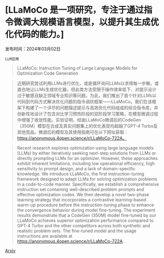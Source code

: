 # [LLaMoCo 是一项研究，专注于通过指令微调大规模语言模型，以提升其生成优化代码的能力。]

发布时间：2024年03月02日

`LLM应用`

> LLaMoCo: Instruction Tuning of Large Language Models for Optimization Code Generation

> 近期研究尝试利用LLMs进行优化，或是循环询问LLMs以求得每一步解，或直白地让LLMs生成优化器，但此类方法受限于操作效率低下、对提示设计过于敏感且缺乏领域专业知识等问题。为此，我们推出了首个针对LLMs以代码到代码方式解决优化问题的指令调优框架——LLaMoCo。我们在该框架下构建了一个详尽的问题描述提示与高效优化代码组成的综合指令库，并创新性地设计了包含对比学习预热阶段的双阶段学习策略，在模型微调过程中增强了收敛性能。实验证明，经由LLaMoCo微调后的CodeGen（350M）模型在合成及真实问题集上的优化表现均超越了GPT-4 Turbo及其他竞品。微调后的模型及其使用指南可在以下网址获取：https://anonymous.4open.science/r/LLaMoCo-722A。

> Recent research explores optimization using large language models (LLMs) by either iteratively seeking next-step solutions from LLMs or directly prompting LLMs for an optimizer. However, these approaches exhibit inherent limitations, including low operational efficiency, high sensitivity to prompt design, and a lack of domain-specific knowledge. We introduce LLaMoCo, the first instruction-tuning framework designed to adapt LLMs for solving optimization problems in a code-to-code manner. Specifically, we establish a comprehensive instruction set containing well-described problem prompts and effective optimization codes. We then develop a novel two-phase learning strategy that incorporates a contrastive learning-based warm-up procedure before the instruction-tuning phase to enhance the convergence behavior during model fine-tuning. The experiment results demonstrate that a CodeGen (350M) model fine-tuned by our LLaMoCo achieves superior optimization performance compared to GPT-4 Turbo and the other competitors across both synthetic and realistic problem sets. The fine-tuned model and the usage instructions are available at https://anonymous.4open.science/r/LLaMoCo-722A.

[Arxiv](https://arxiv.org/abs/2403.01131)
